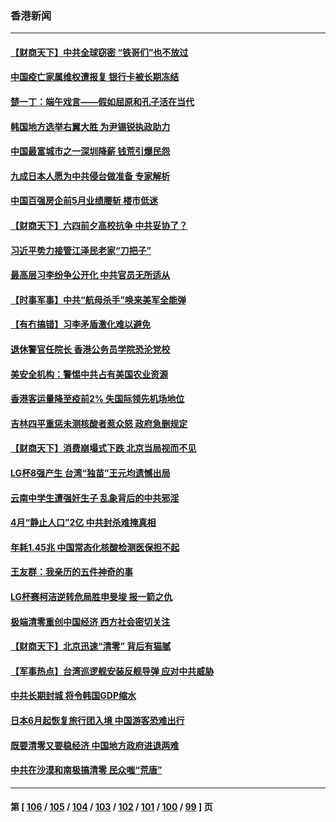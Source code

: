 ### 香港新闻
---
#### [【财商天下】中共全球窃密 “铁哥们”也不放过](../../pages/ncid1349362/n13751851.md) 
#### [中国疫亡家属维权遭报复 银行卡被长期冻结](../../pages/ncid1349362/n13751725.md) 
#### [楚一丁：端午戏言——假如屈原和孔子活在当代](../../pages/ncid1349362/n13751814.md) 
#### [韩国地方选举右翼大胜 为尹锡锐执政助力](../../pages/ncid1349362/n13751702.md) 
#### [中国最富城市之一深圳降薪 钱荒引爆民怨](../../pages/ncid1349362/n13751784.md) 
#### [九成日本人愿为中共侵台做准备 专家解析](../../pages/ncid1349362/n13751736.md) 
#### [中国百强房企前5月业绩腰斩 楼市低迷](../../pages/ncid1349362/n13751706.md) 
#### [【财商天下】六四前夕高校抗争 中共妥协了？](../../pages/ncid1349362/n13751091.md) 
#### [习近平势力接管江泽民老家“刀把子”](../../pages/ncid1349362/n13751076.md) 
#### [最高层习李纷争公开化 中共官员无所适从](../../pages/ncid1349362/n13751052.md) 
#### [【时事军事】中共“航母杀手”唤来美军全能弹](../../pages/ncid1349362/n13750425.md) 
#### [【有冇搞错】习李矛盾激化难以避免](../../pages/ncid1349362/n13750461.md) 
#### [退休警官任院长 香港公务员学院恐沦党校](../../pages/ncid1349362/n13750737.md) 
#### [美安全机构：警惕中共占有美国农业资源](../../pages/ncid1349362/n13750598.md) 
#### [香港客运量降至疫前2% 失国际领先机场地位](../../pages/ncid1349362/n13750573.md) 
#### [吉林四平重惩未测核酸者惹众怒 政府急删规定](../../pages/ncid1349362/n13750501.md) 
#### [【财商天下】消费崩塌式下跌 北京当局视而不见](../../pages/ncid1349362/n13750403.md) 
#### [LG杯8强产生 台湾“独苗”王元均遗憾出局](../../pages/ncid1349362/n13750378.md) 
#### [云南中学生遭强奸生子 乱象背后的中共邪淫](../../pages/ncid1349362/n13750214.md) 
#### [4月“静止人口”2亿 中共封杀难掩真相](../../pages/ncid1349362/n13750226.md) 
#### [年耗1.45兆 中国常态化核酸检测医保担不起](../../pages/ncid1349362/n13750242.md) 
#### [王友群：我亲历的五件神奇的事](../../pages/ncid1349362/n13749515.md) 
#### [LG杯赛柯洁逆转危局胜申旻埈 报一箭之仇](../../pages/ncid1349362/n13749695.md) 
#### [极端清零重创中国经济 西方社会密切关注](../../pages/ncid1349362/n13749627.md) 
#### [【财商天下】北京迅速“清零” 背后有猫腻](../../pages/ncid1349362/n13749490.md) 
#### [【军事热点】台湾巡逻舰安装反舰导弹 应对中共威胁](../../pages/ncid1349362/n13749161.md) 
#### [中共长期封城 将令韩国GDP缩水](../../pages/ncid1349362/n13749210.md) 
#### [日本6月起恢复旅行团入境 中国游客恐难出行](../../pages/ncid1349362/n13749192.md) 
#### [既要清零又要稳经济 中国地方政府进退两难](../../pages/ncid1349362/n13749183.md) 
#### [中共在沙漠和南极搞清零 民众嗤“荒唐”](../../pages/ncid1349362/n13749171.md) 

---
#### 第 [ [106](./106.md) / [105](./105.md) / [104](./104.md) / [103](./103.md) / [102](./102.md) / [101](./101.md) / [100](./100.md) / [99](./99.md) ] 页
